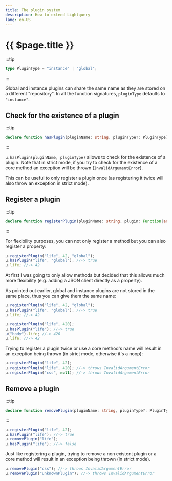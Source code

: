 ```yaml
---
title: The plugin system
description: How to extend Lightquery
lang: en-US
---
```

# {{ $page.title }}

:::tip
```typescript
type PluginType = "instance" | "global";
```
:::

Global and instance plugins can share the same name as they are stored on a different "repository".
In all the function signatures, `pluginType` defaults to `"instance"`.

## Check for the existence of a plugin
:::tip
```typescript
declare function hasPlugin(pluginName: string, pluginType?: PluginType);
```
:::

`µ.hasPlugin(pluginName, pluginType)` allows to check for the existence of a plugin.
Note that in strict mode, if you try to check for the existence of a core method an exception will be thrown (`InvalidArgumentError`).

This can be useful to only register a plugin once (as registering it twice will also throw an exception in strict mode).

## Register a plugin
:::tip
```typescript
declare function registerPlugin(pluginName: string, plugin: Function|any, pluginType?: PluginType);
```
:::

For flexibility purposes, you can not only register a method but you can also register a property:
```javascript
µ.registerPlugin("life", 42, "global");
µ.hasPlugin("life", "global"); //-> true
µ.life; //-> 42
```

At first I was going to only allow methods but decided that this allows much more flexibility (e.g. adding a JSON client directly as a property).

As pointed out earlier, global and instance plugins are not stored in the same place, thus you can give them the same name:
```javascript
µ.registerPlugin("life", 42, "global");
µ.hasPlugin("life", "global"); //-> true
µ.life; //-> 42

µ.registerPlugin("life", 420);
µ.hasPlugin("life"); //-> true
µ("body").life; //-> 420
µ.life; //-> 42
```

Trying to register a plugin twice or use a core method's name will result in an exception being thrown (in strict mode, otherwise it's a noop):
```javascript
µ.registerPlugin("life", 42);
µ.registerPlugin("life", 420); //-> throws InvalidArgumentError
µ.registerPlugin("css", null); //-> throws InvalidArgumentError
```

## Remove a plugin
:::tip
```typescript
declare function removePlugin(pluginName: string, pluginType?: PluginType);
```
:::

```javascript
µ.registerPlugin("life", 42);
µ.hasPlugin("life"); //-> true
µ.removePlugin("life");
µ.hasPlugin("life"); //-> false
```

Just like registering a plugin, trying to remove a non existent plugin or a core method will result in an exception being thrown (in strict mode).

```javascript
µ.removePlugin("css"); //-> throws InvalidArgumentError
µ.removePlugin("unknownPlugin"); //-> throws InvalidArgumentError
```
